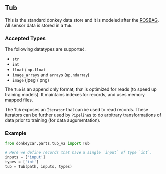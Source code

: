 ## Tub

This is the standard donkey data store and it is modeled after the [ROSBAG](http://wiki.ros.org/rosbag).
All sensor data is stored in a `Tub`. 

### Accepted Types

The following datatypes are supported. 

* `str`
* `int`
* `float` / `np.float`
* `image_array`s and `array`s (`np.ndarray`)
* `image` (jpeg / png)

The `Tub` is an append only format, that is optimized for reads (to speed up training models). 
It maintains indexes for records, and uses memory mapped files.

The `Tub` exposes an `Iterator` that can be used to read records. These iterators can be further used by `Pipeline`s to do arbitrary transformations of data prior to training (for data augumentation).

### Example

```python
from donkeycar.parts.tub_v2 import Tub

# Here we define records that have a single `input` of type `int`.
inputs = ['input']
types = ['int']
tub = Tub(path, inputs, types)

```
